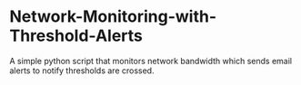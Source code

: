 # Network-Monitoring-with-Threshold-Alerts
A simple python script that monitors network bandwidth which sends email alerts to notify thresholds are crossed.
